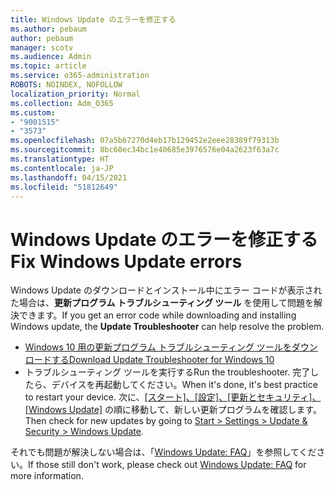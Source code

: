 ```yaml
---
title: Windows Update のエラーを修正する
ms.author: pebaum
author: pebaum
manager: scotv
ms.audience: Admin
ms.topic: article
ms.service: o365-administration
ROBOTS: NOINDEX, NOFOLLOW
localization_priority: Normal
ms.collection: Adm_O365
ms.custom:
- "9001515"
- "3573"
ms.openlocfilehash: 07a5b67270d4eb17b129452e2eee28389f79313b
ms.sourcegitcommit: 8bc60ec34bc1e40685e3976576e04a2623f63a7c
ms.translationtype: HT
ms.contentlocale: ja-JP
ms.lasthandoff: 04/15/2021
ms.locfileid: "51812649"
---
```

# <a name="fix-windows-update-errors"></a><span data-ttu-id="211a8-102">Windows Update のエラーを修正する</span><span class="sxs-lookup"><span data-stu-id="211a8-102">Fix Windows Update errors</span></span>

<span data-ttu-id="211a8-103">Windows Update のダウンロードとインストール中にエラー コードが表示された場合は、**更新プログラム トラブルシューティング ツール** を使用して問題を解決できます。</span><span class="sxs-lookup"><span data-stu-id="211a8-103">If you get an error code while downloading and installing Windows update, the **Update Troubleshooter** can help resolve the problem.</span></span>

- [<span data-ttu-id="211a8-104">Windows 10 用の更新プログラム トラブルシューティング ツールをダウンロードする</span><span class="sxs-lookup"><span data-stu-id="211a8-104">Download Update Troubleshooter for Windows 10</span></span>](https://support.microsoft.com/help/4027322/windows-update-troubleshooter)
- <span data-ttu-id="211a8-105">トラブルシューティング ツールを実行する</span><span class="sxs-lookup"><span data-stu-id="211a8-105">Run the troubleshooter.</span></span> <span data-ttu-id="211a8-106">完了したら、デバイスを再起動してください。</span><span class="sxs-lookup"><span data-stu-id="211a8-106">When it's done, it's best practice to restart your device.</span></span> <span data-ttu-id="211a8-107">次に、[[スタート]、[設定]、[更新とセキュリティ]、[Windows Update]](ms-settings:windowsupdate) の順に移動して、新しい更新プログラムを確認します。</span><span class="sxs-lookup"><span data-stu-id="211a8-107">Then check for new updates by going to [Start > Settings > Update & Security > Windows Update](ms-settings:windowsupdate).</span></span>

<span data-ttu-id="211a8-108">それでも問題が解決しない場合は、「[Windows Update: FAQ](https://support.microsoft.com/help/12373/windows-update-faq)」を参照してください。</span><span class="sxs-lookup"><span data-stu-id="211a8-108">If those still don't work, please check out [Windows Update: FAQ](https://support.microsoft.com/help/12373/windows-update-faq) for more information.</span></span>
